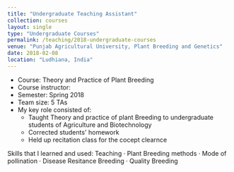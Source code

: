```yaml
---
title: "Undergraduate Teaching Assistant"
collection: courses
layout: single
type: "Undergraduate Courses"
permalink: /teaching/2018-undergraduate-courses
venue: "Punjab Agricultural University, Plant Breeding and Genetics"
date: 2018-02-08
location: "Ludhiana, India"
---
```


- Course: Theory and Practice of Plant Breeding
- Course instructor: 
- Semester: Spring 2018
- Team size: 5 TAs
- My key role consisted of:
  - Taught Theory and practice of plant Breeding to undergraduate students of Agriculture and Biotechnology
  - Corrected students' homework
  - Held up recitation class for the cocept clearnce

Skills that I learned and used: Teaching · Plant Breeding methods · Mode of pollination · Disease Resitance Breeding · Quality Breeding
